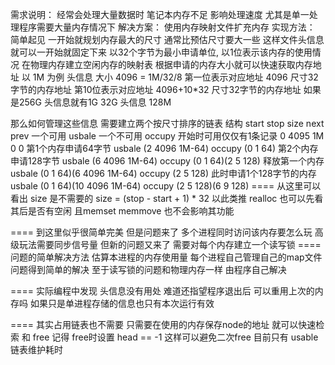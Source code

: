 ﻿需求说明：
经常会处理大量数据时 笔记本内存不足 影响处理速度 尤其是单一处理程序需要大量内存情况下
解决方案：
使用内存映射文件扩充内存
实现方法：
  简单起见 一开始就规划内存最大的尺寸 通常比预估尺寸要大一些 这样文件头信息就可以一开始就固定下来
  以32个字节为最小申请单位, 以1位表示该内存的使用情况 在物理内存建立空闲内存的映射表 根据申请的内存大小就可以快速获取内存地址
  以 1M 为例 
  头信息 大小 4096 = 1M/32/8
  第一位表示对应地址 4096 尺寸32字节的内存地址
  第10位表示对应地址 4096+10*32 尺寸32字节的内存地址
  如果是256G 头信息就有1G 32G 头信息 128M

那么如何管理这些信息
  需要建立两个按尺寸排序的链表 结构 start stop size next prev 一个可用 usbale 一个不可用 occupy
  开始时可用仅仅有1条记录 0 4095 1M 0 0
  第1个内存申请64字节
  usbale  (2 4096 1M-64)
  occupy  (0    1 64)
  第2个内存申请128字节
  usbale  (6 4096 1M-64)
  occupy  (0    1 64)(2    5 128)
  释放第一个内存
  usbale  (0    1 64)(6 4096 1M-64)
  occupy  (2    5 128)
  此时申请1个128字节的内存
  usbale  (0    1 64)(10 4096 1M-64)
  occupy  (2    5 128)(6    9 128)
==== 从这里可以看出 size 是不需要的 size = (stop - start + 1) * 32
  以此类推 realloc 也可以先看其后是否有空闲
  且memset memmove 也不会影响其功能

==== 到这里似乎很简单完美 但是问题来了 多个进程同时访问该内存要怎么玩 高级玩法需要同步信号量 但新的问题又来了 需要对每个内存建立一个读写锁
==== 问题的简单解决方法 估算本进程的内存使用量 每个进程自己管理自己的map文件 问题得到简单的解决 至于读写锁的问题和物理内存一样 由程序自己解决

==== 实际编程中发现 头信息没有用处 难道还指望程序退出后 可以重用上次的内存吗 如果只是单进程存储的信息也只有本次运行有效 

==== 其实占用链表也不需要 只需要在使用的内存保存node的地址 就可以快速检索 和 free 记得 free时设置 head == -1 这样可以避免二次free
目前只有 usable 链表维护耗时 